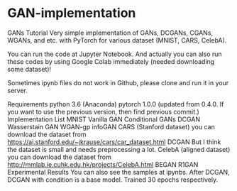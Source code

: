 # GAN-implementation

GANs Tutorial
Very simple implementation of GANs, DCGANs, CGANs, WGANs, and etc. with PyTorch for various dataset (MNIST, CARS, CelebA).

You can run the code at Jupyter Notebook. And actually you can also run these codes by using Google Colab immediately (needed downloading some dataset)!

Sometimes ipynb files do not work in Github, please clone and run it in your server.

Requirements
python 3.6 (Anaconda)
pytorch 1.0.0 (updated from 0.4.0. If you want to use the previous version, then find previous commit.)
Implementation List
MNIST
Vanilla GAN
Conditional GANs
DCGAN
Wasserstain GAN
WGAN-gp
infoGAN
CARS (Stanford dataset)
you can download the dataset from https://ai.stanford.edu/~jkrause/cars/car_dataset.html
DCGAN
But I think the dataset is small and needs preprocessing a lot.
CelebA (aligned dataset)
you can download the dataset from http://mmlab.ie.cuhk.edu.hk/projects/CelebA.html
BEGAN
R1GAN
Experimental Results
You can also see the samples at ipynbs.
After DCGAN, DCGAN with condition is a base model.
Trained 30 epochs respectively.
